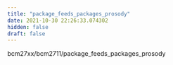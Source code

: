 ```yaml
---
title: "package_feeds_packages_prosody"
date: 2021-10-30 22:26:33.074302
hidden: false
draft: false
---
```


bcm27xx/bcm2711/package_feeds_packages_prosody

